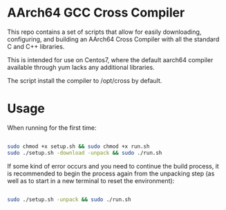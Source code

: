 # AArch64 GCC Cross Compiler

This repo contains a set of scripts that allow for easily downloading, configuring, and building an AArch64 Cross Compiler with all the standard C and C++ libraries.

This is intended for use on Centos7, where the default aarch64 compiler available through yum lacks any additional libraries.

The script install the compiler to /opt/cross by default.

# Usage

When running for the first time:

```bash

sudo chmod +x setup.sh && sudo chmod +x run.sh
sudo ./setup.sh -download -unpack && sudo ./run.sh

```

If some kind of error occurs and you need to continue the build process, it is recommended to begin the process again from the unpacking step (as well as to start in a new terminal to reset the environment):

```bash

sudo ./setup.sh -unpack && sudo ./run.sh

```
